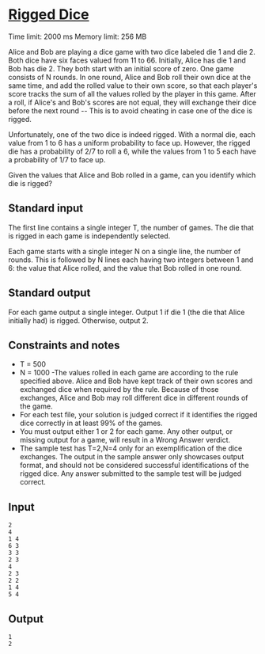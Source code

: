 # [Rigged Dice](https://csacademy.com/ieeextreme15/task/rigged-dice/)
Time limit: 2000 ms
Memory limit: 256 MB

Alice and Bob are playing a dice game with two dice labeled die 1 and die 2. Both dice have six faces valued from 11 to 66. Initially, Alice has die 1 and Bob has die 2. They both start with an initial score of zero. One game consists of N rounds. In one round, Alice and Bob roll their own dice at the same time, and add the rolled value to their own score, so that each player's score tracks the sum of all the values rolled by the player in this game. After a roll, if Alice's and Bob's scores are not equal, they will exchange their dice before the next round -- This is to avoid cheating in case one of the dice is rigged.

Unfortunately, one of the two dice is indeed rigged. With a normal die, each value from 1 to 6 has a uniform probability to face up. However, the rigged die has a probability of 2/7 to roll a 6, while the values from 1 to 5 each have a probability of 1/7 to face up.

Given the values that Alice and Bob rolled in a game, can you identify which die is rigged?

## Standard input
The first line contains a single integer T, the number of games. The die that is rigged in each game is independently selected.

Each game starts with a single integer N on a single line, the number of rounds. This is followed by N lines each having two integers between 1 and 6: the value that Alice rolled, and the value that Bob rolled in one round.


## Standard output
For each game output a single integer. Output 1 if die 1 (the die that Alice initially had) is rigged. Otherwise, output 2.


## Constraints and notes
- T = 500
- N = 1000
-The values rolled in each game are according to the rule specified above. Alice and Bob have kept track of their own scores and exchanged dice when required by the rule. Because of those exchanges, Alice and Bob may roll different dice in different rounds of the game.
- For each test file, your solution is judged correct if it identifies the rigged dice correctly in at least 99% of the games.
- You must output either 1 or 2 for each game. Any other output, or missing output for a game, will result in a Wrong Answer verdict.
- The sample test has T=2,N=4 only for an exemplification of the dice exchanges. The output in the sample answer only showcases output format, and should not be considered successful identifications of the rigged dice. Any answer submitted to the sample test will be judged correct.

## Input 
```
2
4
1 4
6 3
3 3
2 3
4
2 3
2 2
1 4
5 4
```

## Output 
```
1
2
```